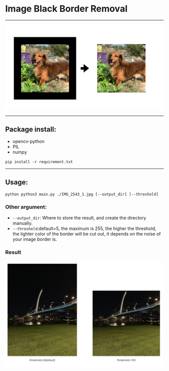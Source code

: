 # Image Black Border Removal

---

![img](./demo/demo.png)

---

## Package install:

* opencv-python
* PIL
* numpy

```shell
pip install -r requirement.txt
```

---

## Usage:

```shell
python python3 main.py ./IMG_2543_1.jpg [--output_dir] [--threshold]
```

### Other argument:

* `--output_dir`: Where to store the result, and create the directory manually.
* `--threshold`:default=5, the maximum is 255, the higher the threshold, the lighter color of the border will be cut out, it depends on the noise of your image border is.

### Result

![img](./demo/demo-1.png)



